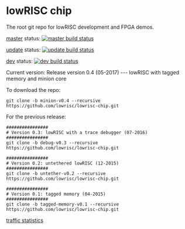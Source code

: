 lowRISC chip
==============================================

The root git repo for lowRISC development and FPGA
demos.

[master] status: [![master build status](https://travis-ci.org/lowRISC/lowrisc-chip.svg?branch=master)](https://travis-ci.org/lowRISC/lowrisc-chip)

[update] status: [![update build status](https://travis-ci.org/lowRISC/lowrisc-chip.svg?branch=update)](https://travis-ci.org/lowRISC/lowrisc-chip)

[dev] status: [![dev build status](https://travis-ci.org/lowRISC/lowrisc-chip.svg?branch=dev)](https://travis-ci.org/lowRISC/lowrisc-chip)

Current version: Release version 0.4 (05-2017) --- lowRISC with tagged memory and minion core

To download the repo:

~~~shell
git clone -b minion-v0.4 --recursive https://github.com/lowrisc/lowrisc-chip.git
~~~

For the previous release:

~~~shell
################
# Version 0.3: lowRISC with a trace debugger (07-2016)
################
git clone -b debug-v0.3 --recursive https://github.com/lowrisc/lowrisc-chip.git

################
# Version 0.2: untethered lowRISC (12-2015)
################
git clone -b untether-v0.2 --recursive https://github.com/lowrisc/lowrisc-chip.git

################
# Version 0.1: tagged memory (04-2015)
################
git clone -b tagged-memory-v0.1 --recursive https://github.com/lowrisc/lowrisc-chip.git
~~~

[traffic statistics](http://www.cl.cam.ac.uk/~ws327/lowrisc_stat/index.html)

[master]: https://github.com/lowrisc/lowrisc-chip/tree/master
[update]: https://github.com/lowrisc/lowrisc-chip/tree/update
[dev]: https://github.com/lowrisc/lowrisc-chip/tree/dev

